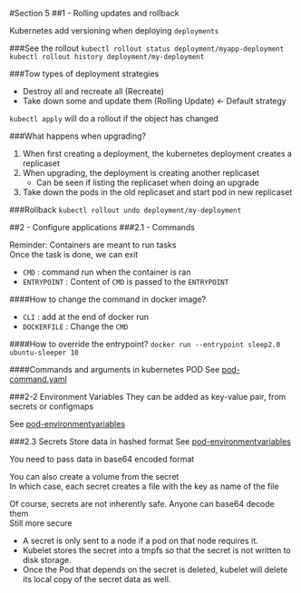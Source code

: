 #Section 5
##1 - Rolling updates and rollback

Kubernetes add versioning when deploying `deployments`  

###See the rollout
`kubectl rollout status deployment/myapp-deployment`  
`kubectl rollout history deployment/my-deployment`

###Tow types of deployment strategies
* Destroy all and recreate all (Recreate)
* Take down some and update them (Rolling Update) <- Default strategy

`kubectl apply` will do a rollout if the object has changed

###What happens when upgrading?

1. When first creating a deployment, the kubernetes deployment creates a replicaset
2. When upgrading, the deployment is creating another replicaset
   * Can be seen if listing the replicaset when doing an upgrade 
3. Take down the pods in the old replicaset and start pod in new replicaset

###Rollback
`kubectl rollout undo deployment/my-deployment` 

##2 - Configure applications
###2.1 - Commands

Reminder:
Containers are meant to run tasks   
Once the task is done, we can exit  

* `CMD` : command run when the container is ran
* `ENTRYPOINT` : Content of `CMD` is passed to the `ENTRYPOINT`  

####How to change the command in docker image?
* `CLI` : add at the end of docker run
* `DOCKERFILE` : Change the `CMD`

####How to override the entrypoint?
`docker run --entrypoint sleep2.0 ubuntu-sleeper 10`

####Commands and arguments in kubernetes POD
See [pod-command.yaml](pod-command.yaml)

###2-2 Environment Variables
They can be added as key-value pair, from secrets or configmaps  

See [pod-environmentvariables](pod-environmentvariables.yaml)

###2.3 Secrets
Store data in hashed format
See [pod-environmentvariables](pod-environmentvariables.yaml)

You need to pass data in base64 encoded format

You can also create a volume from the secret  
In which case, each secret creates a file with the key as name of the file  

Of course, secrets are not inherently safe. Anyone can base64 decode them  
Still more secure

* A secret is only sent to a node if a pod on that node requires it.
* Kubelet stores the secret into a tmpfs so that the secret is not written to disk storage.
* Once the Pod that depends on the secret is deleted, kubelet will delete its local copy of the secret data as well.
